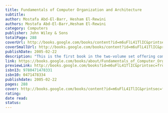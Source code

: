 ```yaml
---
title: Fundamentals of Computer Organization and Architecture
subtitle: 
author: Mostafa Abd-El-Barr, Hesham El-Rewini
authors: Mostafa Abd-El-Barr,Hesham El-Rewini
category: Computers
publisher: John Wiley & Sons
totalPage: 288
coverUrl: http://books.google.com/books/content?id=m6uFlL41TlIC&printsec=frontcover&img=1&zoom=1&edge=curl&source=gbs_api
coverSmallUrl: http://books.google.com/books/content?id=m6uFlL41TlIC&printsec=frontcover&img=1&zoom=5&edge=curl&source=gbs_api
publishDate: 2005-02-22
description: "This is the first book in the two-volume set offering comprehensivecoverage of the field of computer organization and architecture.This book provides complete coverage of the subjects pertaining tointroductory courses in computer organization and architecture,including: * Instruction set architecture and design * Assembly language programming * Computer arithmetic * Processing unit design * Memory system design * Input-output design and organization * Pipelining design techniques * Reduced Instruction Set Computers (RISCs) The authors, who share over 15 years of undergraduate and graduatelevel instruction in computer architecture, provide real worldapplications, examples of machines, case studies and practicalexperiences in each chapter."
link: https://books.google.com/books/about/Fundamentals_of_Computer_Organization_an.html?hl=&id=m6uFlL41TlIC
previewLink: http://books.google.com/books?id=m6uFlL41TlIC&printsec=frontcover&dq=aomputer+organization&hl=&as_pt=BOOKS&cd=1&source=gbs_api
isbn13: 9780471478331
isbn10: 0471478334
publishdate: 2005-02-22
pages: 288
cover: http://books.google.com/books/content?id=m6uFlL41TlIC&printsec=frontcover&img=1&zoom=1&edge=curl&source=gbs_api
rating: 
date read: 
status:
---
```

